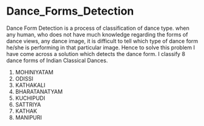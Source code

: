 # Dance_Forms_Detection
Dance Form Detection is a process of classification of dance type. when any human, who does not have much knowledge regarding the forms of dance views, any dance image, it is difficult to tell which type of dance form he/she is performing in that particular image. Hence to solve this problem I have come across a solution which detects the dance form.
I classify 8 dance forms of Indian Classical Dances.
1. MOHINIYATAM
2. ODISSI
3. KATHAKALI
4. BHARATANATYAM
5. KUCHIPUDI
6. SATTRIYA
7. KATHAK
8. MANIPURI
